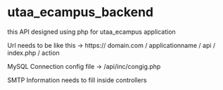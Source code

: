 # utaa_ecampus_backend

this API designed using php for utaa_ecampus application

Url needs to be like this -> https:// domain.com / applicationname / api / index.php / action

MySQL Connection config file -> /api/inc/congig.php

SMTP Information needs to fill inside controllers
